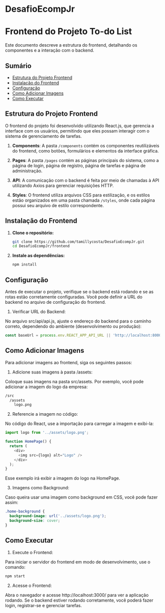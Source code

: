 # DesafioEcompJr

# Frontend do Projeto To-do List

Este documento descreve a estrutura do frontend, detalhando os componentes e a interação com o backend.

## Sumário

- [Estrutura do Projeto Frontend](#estrutura-do-projeto-frontend)
- [Instalação do Frontend](#instalação-do-frontend)
- [Configuração](#configuração)
- [Como Adicionar Imagens](#como-adicionar-imagens)
- [Como Executar](#como-executar)

## Estrutura do Projeto Frontend

O frontend do projeto foi desenvolvido utilizando React.js, que gerencia a interface com os usuários, permitindo que eles possam interagir com o sistema de gerenciamento de tarefas.

1. **Components**: A pasta `/components` contém os componentes reutilizáveis do frontend, como botões, formulários e elementos da interface gráfica.

2. **Pages**: A pasta `/pages` contém as páginas principais do sistema, como a página de login, página de registro, página de tarefas e página de administração.

3. **API**: A comunicação com o backend é feita por meio de chamadas à API utilizando Axios para gerenciar requisições HTTP.

4. **Styles**: O frontend utiliza arquivos CSS para estilização, e os estilos estão organizados em uma pasta chamada `/styles`, onde cada página possui seu arquivo de estilo correspondente.

## Instalação do Frontend

1. **Clone o repositório:**

   ```bash
   git clone https://github.com/tamillycosta/DesafioEcompJr.git
   cd DesafioEcompJr/frontend

2. **Instale as dependências:**
   ```bash
   npm install
   
## Configuração
Antes de executar o projeto, verifique se o backend está rodando e se as rotas estão corretamente configuradas. Você pode definir a URL do backend no arquivo de configuração do frontend.

1. Verificar URL do Backend:

No arquivo src/api/api.js, ajuste o endereço do backend para o caminho correto, dependendo do ambiente (desenvolvimento ou produção):
   ```javascript
   const baseUrl = process.env.REACT_APP_API_URL || 'http://localhost:8000';
   ```

## Como Adicionar Imagens
Para adicionar imagens ao frontend, siga os seguintes passos:

1. Adicione suas imagens à pasta /assets:

Coloque suas imagens na pasta src/assets. Por exemplo, você pode adicionar a imagem do logo da empresa:
   ```bash
   /src
     /assets
       logo.png
   ```

2. Referencie a imagem no código:

No código do React, use a importação para carregar a imagem e exibi-la:
   ```javascript
   import logo from '../assets/logo.png';

   function HomePage() {
     return (
       <div>
         <img src={logo} alt="Logo" />
       </div>
     );
   }
   ```
Esse exemplo irá exibir a imagem do logo na HomePage.

3. Imagens como Background:

Caso queira usar uma imagem como background em CSS, você pode fazer assim:
   ```css
   .home-background {
     background-image: url('../assets/logo.png');
     background-size: cover;
   }
   ```

## Como Executar

1. Execute o Frontend:

Para iniciar o servidor do frontend em modo de desenvolvimento, use o comando:
   ```bash
   npm start
   ```

2. Acesse o Frontend:

Abra o navegador e acesse http://localhost:3000/ para ver a aplicação rodando. Se o backend estiver rodando corretamente, você poderá fazer login, registrar-se e gerenciar tarefas.
